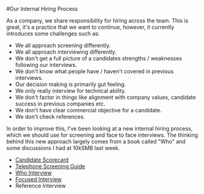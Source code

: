 #Our Internal Hiring Process

As a company, we share responsibility for hiring across the team. This is great, it's a practice that we want to continue, however, it currently introduces some challenges such as:

- We all approach screening differently.
- We all approach interviewing differently.
- We don't get a full picture of a candidates strengths / weaknesses following our interviews.
- We don't know what people have / haven't covered in previous interviews. 
- Our decision making is primarily gut feeling. 
- We only really interview for technical ability.
- We don't factor in things like alignment with company values, candidate success in previous companies etc. 
- We don't have clear commercial objective for a candidate.
- We don't check references.

In order to improve this, I've been looking at a new internal hiring process, which we should use for screening and face to face interviews. The thinking behind this new approach largely comes from a book called "Who" and some discussions I had at 10kSMB last week.

- [Candidate Scorecard](scorecard.md)
- [Telephone Screening Guide](screening.md)
- [Who Interview](who.md)
- [Focused Interview](focused.md)
- Reference Interview

